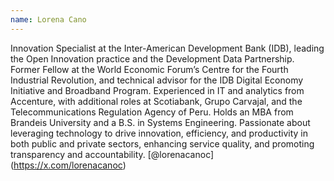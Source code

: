 ```yaml
---
name: Lorena Cano
---
```


Innovation Specialist at the Inter-American Development Bank (IDB), leading the Open Innovation practice and the Development Data Partnership. Former Fellow at the World Economic Forum’s Centre for the Fourth Industrial Revolution, and technical advisor for the IDB Digital Economy Initiative and Broadband Program. Experienced in IT and analytics from Accenture, with additional roles at Scotiabank, Grupo Carvajal, and the Telecommunications Regulation Agency of Peru. Holds an MBA from Brandeis University and a B.S. in Systems Engineering. Passionate about leveraging technology to drive innovation, efficiency, and productivity in both public and private sectors, enhancing service quality, and promoting transparency and accountability. [@lorenacanoc] (https://x.com/lorenacanoc)
